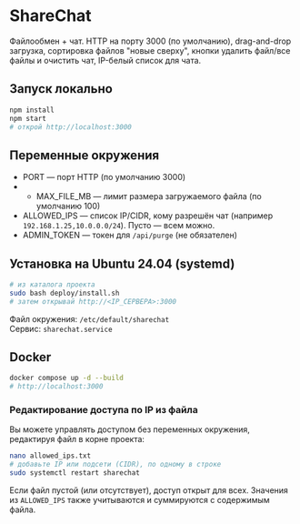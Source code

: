 # ShareChat

Файлообмен + чат. HTTP на порту 3000 (по умолчанию), drag-and-drop загрузка, сортировка файлов "новые сверху", кнопки удалить файл/все файлы и очистить чат, IP-белый список для чата.

## Запуск локально
```bash
npm install
npm start
# открой http://localhost:3000
```

## Переменные окружения
- PORT — порт HTTP (по умолчанию 3000)
- - MAX_FILE_MB — лимит размера загружаемого файла (по умолчанию 100)
- ALLOWED_IPS — список IP/CIDR, кому разрешён чат (например `192.168.1.25,10.0.0.0/24`). Пусто — всем можно.
- ADMIN_TOKEN — токен для `/api/purge` (не обязателен)

## Установка на Ubuntu 24.04 (systemd)
```bash
# из каталога проекта
sudo bash deploy/install.sh
# затем открывай http://<IP_СЕРВЕРА>:3000
```

Файл окружения: `/etc/default/sharechat`  
Сервис: `sharechat.service`

## Docker
```bash
docker compose up -d --build
# http://localhost:3000
```

### Редактирование доступа по IP из файла
Вы можете управлять доступом без переменных окружения, редактируя файл в корне проекта:
```bash
nano allowed_ips.txt
# добавьте IP или подсети (CIDR), по одному в строке
sudo systemctl restart sharechat
```
Если файл пустой (или отсутствует), доступ открыт для всех. Значения из `ALLOWED_IPS` также учитываются и суммируются с содержимым файла.
